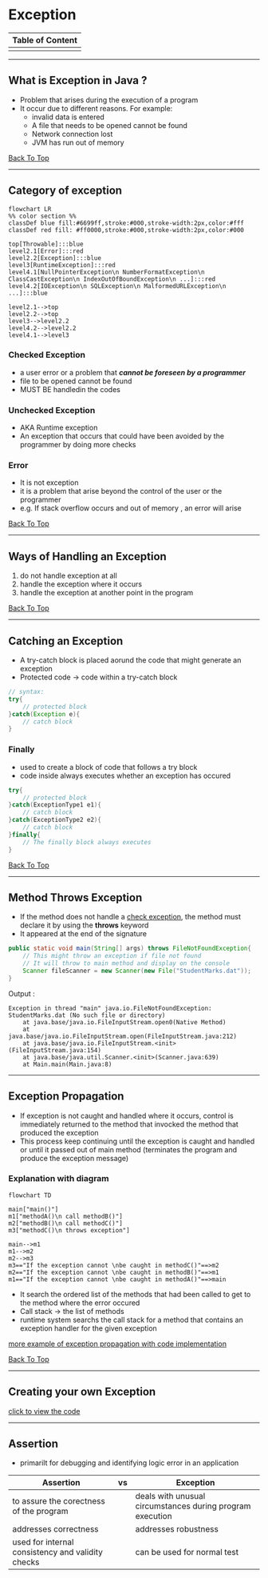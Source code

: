 # Exception
|Table of Content|
|---|
|[]()|
---
## What is Exception in Java ?
- Problem that arises during the execution of a program
- It occur due to different reasons. For example:
    - invalid data is entered
    - A file that needs to be opened cannot be found
    - Network connection lost
    - JVM has run out of memory

[Back To Top](#exception)

---
## Category of exception
```mermaid
flowchart LR
%% color section %%
classDef blue fill:#6699ff,stroke:#000,stroke-width:2px,color:#fff
classDef red fill: #ff0000,stroke:#000,stroke-width:2px,color:#000

top[Throwable]:::blue
level2.1[Error]:::red
level2.2[Exception]:::blue
level3[RuntimeException]:::red
level4.1[NullPointerException\n NumberFormatException\n ClassCastException\n IndexOutOfBoundException\n ...]:::red
level4.2[IOException\n SQLException\n MalformedURLException\n ...]:::blue

level2.1-->top
level2.2-->top
level3-->level2.2
level4.2-->level2.2
level4.1-->level3
```
### Checked Exception
- a user error or a problem that ***cannot be foreseen by a programmer***
- file to be opened cannot be found
- MUST BE handledin the codes
### Unchecked Exception
- AKA Runtime exception
-  An exception that occurs that could have been avoided by the programmer by doing more checks

### Error
- It is not exception
- it is a problem that arise beyond the control of the user or the programmer
- e.g. If stack overflow occurs and out of memory , an error will arise

[Back To Top](#exception)

---
## Ways of Handling an Exception
1. do not handle exception at all
2. handle the exception where it occurs
3. handle the exception at another point in the program

[Back To Top](#exception)

---
## Catching an Exception
- A try-catch block is placed aorund the code that might generate an exception
- Protected code -> code within a try-catch block
```java
// syntax:
try{
    // protected block
}catch(Exception e){
    // catch block
}
```
### Finally
- used to create a block of code that follows a try block 
- code inside always executes whether an exception has occured
```java
try{
    // protected block
}catch(ExceptionType1 e1){
    // catch block
}catch(ExceptionType2 e2){
    // catch block
}finally{
    // The finally block always executes
}
```

[Back To Top](#exception)

---
## Method Throws Exception
- If the method does not handle a [check exception](#checked-exception), the method must declare it by using the **throws** keyword
- It appeared at the end of the signature
```java
public static void main(String[] args) throws FileNotFoundException{
    // This might throw an exception if file not found
    // It will throw to main method and display on the console
    Scanner fileScanner = new Scanner(new File("StudentMarks.dat"));
}
```
Output :
```
Exception in thread "main" java.io.FileNotFoundException: StudentMarks.dat (No such file or directory)
	at java.base/java.io.FileInputStream.open0(Native Method)
	at java.base/java.io.FileInputStream.open(FileInputStream.java:212)
	at java.base/java.io.FileInputStream.<init>(FileInputStream.java:154)
	at java.base/java.util.Scanner.<init>(Scanner.java:639)
	at Main.main(Main.java:8)
```
---
## Exception Propagation
- If exception is not caught and handled where it occurs, control is immediately returned to the method that invocked the method that produced the exception
- This process keep continuing until the exception is caught and handled or until it passed out of main method (terminates the program and produce the exception message)

### Explanation with diagram
```mermaid
flowchart TD

main["main()"]
m1["methodA()\n call methodB()"]
m2["methodB()\n call methodC()"]
m3["methodC()\n throws exception"]

main-->m1
m1-->m2
m2-->m3
m3=="If the exception cannot \nbe caught in methodC()"==>m2
m2=="If the exception cannot \nbe caught in methodB()"==>m1
m1=="If the exception cannot \nbe caught in methodA()"==>main
```
- It search the ordered list of the methods that had been called to get to the method where the error occured
- Call stack -> the list of methods
- runtime system searchs the call stack for a method that contains an exception handler for the given exception

[more example of exception propagation with code implementation]() 

[Back To Top](#exception)

---

## Creating your own Exception
[click to view the code]()

---
## Assertion
- primarilt for debugging and identifying logic error in an application

|Assertion|vs|Exception|
|---|---|---|
|to assure the corectness of the program||deals with unusual circumstances during program execution|
|addresses correctness||addresses robustness|
|used for internal consistency and validity checks||can be used for normal test|
